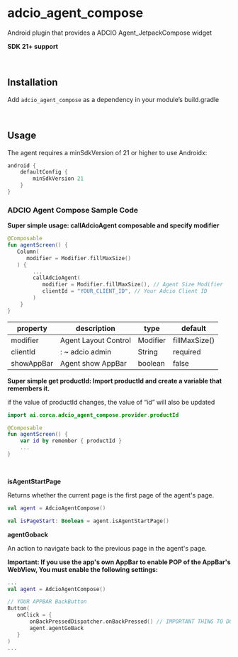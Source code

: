 # adcio_agent_compose

Android plugin that provides a ADCIO Agent_JetpackCompose widget

**SDK 21+ support**

</br>

## Installation
Add `adcio_agent_compose` as a dependency in your module’s build.gradle

</br>

## Usage
The agent requires a minSdkVersion of 21 or higher to use Androidx:

```groovy
android {
    defaultConfig {
        minSdkVersion 21
    }
}
```


### ADCIO Agent Compose Sample Code
**Super simple usage: callAdcioAgent composable and specify modifier**

```kotlin
@Composable
fun agentScreen() {
   Column(
      modifier = Modifier.fillMaxSize()
   ) {
        ...
        callAdcioAgent(
           modifier = Modifier.fillMaxSize(), // Agent Size Modifier
           clientId = "YOUR_CLIENT_ID", // Your Adcio Client ID
        )
    }
}
```

| property | description | type | default |
| --- | --- | --- | --- |
| modifier | Agent Layout Control | Modifier | fillMaxSize() |
| clientId | : ~ adcio admin | String | required |
| showAppBar | Agent show AppBar | boolean | false |

**Super simple get productId: Import productId and create a variable that remembers it.**

if the value of productId changes, the value of “id” will also be updated

```kotlin
import ai.corca.adcio_agent_compose.provider.productId

@Composable
fun agentScreen() {
	var id by remember { productId } 
	...
}
```

</br>

**isAgentStartPage**

Returns whether the current page is the first page of the agent's page.

```kotlin
val agent = AdcioAgentCompose()

val isPageStart: Boolean = agent.isAgentStartPage()
```

**agentGoback**

An action to navigate back to the previous page in the agent's page.

**Important: If you use the app's own AppBar to enable POP of the AppBar's WebView, You must enable the following settings:**

```kotlin
...
val agent = AdcioAgentCompose()

// YOUR APPBAR BackButton
Button(
   onClick = { 
       onBackPressedDispatcher.onBackPressed() // IMPORTANT THING TO DO
       agent.agentGoBack
   }
)
...
```
